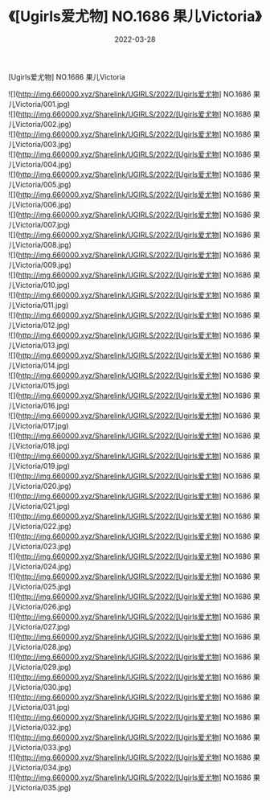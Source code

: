 ﻿---
layout: post
title:  《[Ugirls爱尤物] NO.1686 果儿Victoria》
date:   2022-03-28
img: http://img.660000.xyz/Sharelink/UGIRLS/2022/[Ugirls爱尤物] NO.1686 果儿Victoria/000.jpg
categories: [美女, 清纯, 唯美]
---

[Ugirls爱尤物] NO.1686 果儿Victoria

 ![](http://img.660000.xyz/Sharelink/UGIRLS/2022/[Ugirls爱尤物] NO.1686 果儿Victoria/001.jpg) <br>![](http://img.660000.xyz/Sharelink/UGIRLS/2022/[Ugirls爱尤物] NO.1686 果儿Victoria/002.jpg) <br>![](http://img.660000.xyz/Sharelink/UGIRLS/2022/[Ugirls爱尤物] NO.1686 果儿Victoria/003.jpg) <br>![](http://img.660000.xyz/Sharelink/UGIRLS/2022/[Ugirls爱尤物] NO.1686 果儿Victoria/004.jpg) <br>![](http://img.660000.xyz/Sharelink/UGIRLS/2022/[Ugirls爱尤物] NO.1686 果儿Victoria/005.jpg) <br>![](http://img.660000.xyz/Sharelink/UGIRLS/2022/[Ugirls爱尤物] NO.1686 果儿Victoria/006.jpg) <br>![](http://img.660000.xyz/Sharelink/UGIRLS/2022/[Ugirls爱尤物] NO.1686 果儿Victoria/007.jpg) <br>![](http://img.660000.xyz/Sharelink/UGIRLS/2022/[Ugirls爱尤物] NO.1686 果儿Victoria/008.jpg) <br>![](http://img.660000.xyz/Sharelink/UGIRLS/2022/[Ugirls爱尤物] NO.1686 果儿Victoria/009.jpg) <br>![](http://img.660000.xyz/Sharelink/UGIRLS/2022/[Ugirls爱尤物] NO.1686 果儿Victoria/010.jpg) <br>![](http://img.660000.xyz/Sharelink/UGIRLS/2022/[Ugirls爱尤物] NO.1686 果儿Victoria/011.jpg) <br>![](http://img.660000.xyz/Sharelink/UGIRLS/2022/[Ugirls爱尤物] NO.1686 果儿Victoria/012.jpg) <br>![](http://img.660000.xyz/Sharelink/UGIRLS/2022/[Ugirls爱尤物] NO.1686 果儿Victoria/013.jpg) <br>![](http://img.660000.xyz/Sharelink/UGIRLS/2022/[Ugirls爱尤物] NO.1686 果儿Victoria/014.jpg) <br>![](http://img.660000.xyz/Sharelink/UGIRLS/2022/[Ugirls爱尤物] NO.1686 果儿Victoria/015.jpg) <br>![](http://img.660000.xyz/Sharelink/UGIRLS/2022/[Ugirls爱尤物] NO.1686 果儿Victoria/016.jpg) <br>![](http://img.660000.xyz/Sharelink/UGIRLS/2022/[Ugirls爱尤物] NO.1686 果儿Victoria/017.jpg) <br>![](http://img.660000.xyz/Sharelink/UGIRLS/2022/[Ugirls爱尤物] NO.1686 果儿Victoria/018.jpg) <br>![](http://img.660000.xyz/Sharelink/UGIRLS/2022/[Ugirls爱尤物] NO.1686 果儿Victoria/019.jpg) <br>![](http://img.660000.xyz/Sharelink/UGIRLS/2022/[Ugirls爱尤物] NO.1686 果儿Victoria/020.jpg) <br>![](http://img.660000.xyz/Sharelink/UGIRLS/2022/[Ugirls爱尤物] NO.1686 果儿Victoria/021.jpg) <br>![](http://img.660000.xyz/Sharelink/UGIRLS/2022/[Ugirls爱尤物] NO.1686 果儿Victoria/022.jpg) <br>![](http://img.660000.xyz/Sharelink/UGIRLS/2022/[Ugirls爱尤物] NO.1686 果儿Victoria/023.jpg) <br>![](http://img.660000.xyz/Sharelink/UGIRLS/2022/[Ugirls爱尤物] NO.1686 果儿Victoria/024.jpg) <br>![](http://img.660000.xyz/Sharelink/UGIRLS/2022/[Ugirls爱尤物] NO.1686 果儿Victoria/025.jpg) <br>![](http://img.660000.xyz/Sharelink/UGIRLS/2022/[Ugirls爱尤物] NO.1686 果儿Victoria/026.jpg) <br>![](http://img.660000.xyz/Sharelink/UGIRLS/2022/[Ugirls爱尤物] NO.1686 果儿Victoria/027.jpg) <br>![](http://img.660000.xyz/Sharelink/UGIRLS/2022/[Ugirls爱尤物] NO.1686 果儿Victoria/028.jpg) <br>![](http://img.660000.xyz/Sharelink/UGIRLS/2022/[Ugirls爱尤物] NO.1686 果儿Victoria/029.jpg) <br>![](http://img.660000.xyz/Sharelink/UGIRLS/2022/[Ugirls爱尤物] NO.1686 果儿Victoria/030.jpg) <br>![](http://img.660000.xyz/Sharelink/UGIRLS/2022/[Ugirls爱尤物] NO.1686 果儿Victoria/031.jpg) <br>![](http://img.660000.xyz/Sharelink/UGIRLS/2022/[Ugirls爱尤物] NO.1686 果儿Victoria/032.jpg) <br>![](http://img.660000.xyz/Sharelink/UGIRLS/2022/[Ugirls爱尤物] NO.1686 果儿Victoria/033.jpg) <br>![](http://img.660000.xyz/Sharelink/UGIRLS/2022/[Ugirls爱尤物] NO.1686 果儿Victoria/034.jpg) <br>![](http://img.660000.xyz/Sharelink/UGIRLS/2022/[Ugirls爱尤物] NO.1686 果儿Victoria/035.jpg) <br>